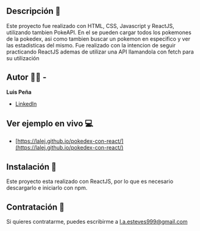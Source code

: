 ## Descripción 📖

Este proyecto fue realizado con HTML, CSS, Javascript y ReactJS, utilizando tambien PokeAPI. En el se pueden cargar todos los pokemones de la pokedex, asi como tambien buscar un pokemon en especifico y ver las estadisticas del mismo. Fue realizado con la intencion de seguir practicando ReactJS ademas de utilizar una API llamandola con fetch para su utilización

## Autor 🧔🏻 -
**Luis Peña**

* [LinkedIn](https://www.linkedin.com/in/lapee/)

## Ver ejemplo en vivo 💻
- [https://lalej.github.io/pokedex-con-react/](https://lalej.github.io/pokedex-con-react/)

## Instalación 📀
Este proyecto esta realizado con ReactJS, por lo que es necesario descargarlo e iniciarlo con npm.

## Contratación 📧
Si quieres contratarme, puedes escribirme a l.a.esteves999@gmail.com 
